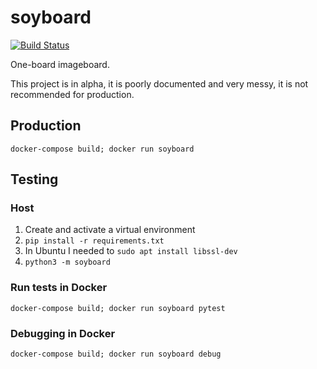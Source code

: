 # soyboard

[![Build
Status](https://travis-ci.org/lily-mayfield/soyboard.svg?branch=master)](https://travis-ci.org/lily-mayfield/soyboard)

One-board imageboard.

This project is in alpha, it is poorly documented and very messy, it is not
recommended for production.

## Production

`docker-compose build; docker run soyboard`

## Testing

### Host

  1. Create and activate a virtual environment
  1. `pip install -r requirements.txt`
  1. In Ubuntu I needed to `sudo apt install libssl-dev`
  1. `python3 -m soyboard`

### Run tests in Docker

`docker-compose build; docker run soyboard pytest`

### Debugging in Docker

`docker-compose build; docker run soyboard debug`
